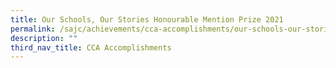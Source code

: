 ```yaml
---
title: Our Schools, Our Stories Honourable Mention Prize 2021
permalink: /sajc/achievements/cca-accomplishments/our-schools-our-stories-honourable-mention-prize-2021/
description: ""
third_nav_title: CCA Accomplishments
---
```

